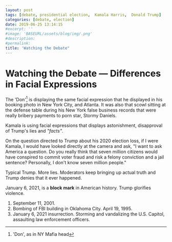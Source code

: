 ```yaml
---
layout: post
tags: [debate, presidential election,  Kamala Harris,  Donald Trump]
categories: [debate, election]
date: 2019-06-25 13:14:15
#excerpt: ''
#image: 'BASEURL/assets/blog/img/.png'
#description:
#permalink:
title: 'Watching the Debate"
---
```

# Watching the Debate — Differences in Facial Expressions

The 'Don'[^11] is displaying the same facial expression that he displayed in his booking photo in New York City, and Atlanta. It was also that scowl sitting at the defense table during his New York false business records that were really bribery payments to porn star, Stormy Daniels. 

Kamala is using facial expressions that displays astonishment, disapproval of Trump's lies and *"facts"*.

On the question directed to Trump about his 2020 election loss, if I were Kamala, I would have looked directly at the camera and ask, "I want to ask America a question. Do you really think that seven million citizens would have conspired to commit voter fraud and risk a felony conviction and a jail sentence? Personally, I don't know seven million people."

Typical Trump. More lies. Moderators keep bringing up actual truth and Trump denies that it ever happened. 

January 6, 2021, is a **block mark** in American history. Trump glorifies violence. 

1. September 11, 2001.
2. Bombing of FBI building in Oklahoma City. April 19, 1995.
3. January 6, 2021 insurrection. Storming and vandalizing the U.S. Capitol, assaulting law enforcement officers.

[^11]: 'Don', as in NY Mafia head

